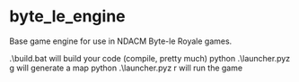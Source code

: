 # byte_le_engine
Base game engine for use in NDACM Byte-le Royale games.

 .\build.bat 
 will build your code (compile, pretty much)
 python .\launcher.pyz g 
 will generate a map
 python .\launcher.pyz r 
 will run the game